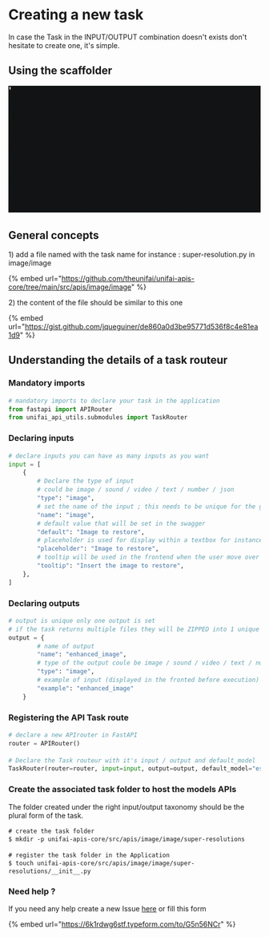 # Creating a new task

In case the Task in the INPUT/OUTPUT combination doesn't exists don't hesitate to create one, it's simple.



## Using the scaffolder

![](../../.gitbook/assets/scaffold.gif)

## General concepts

1\) add a file named with the task name for instance : super-resolution.py in image/image

{% embed url="https://github.com/theunifai/unifai-apis-core/tree/main/src/apis/image/image" %}

2\) the content of the file should be similar to this one

{% embed url="https://gist.github.com/jqueguiner/de860a0d3be95771d536f8c4e81ea1d9" %}

## Understanding the details of a task routeur

### Mandatory imports

```python
# mandatory imports to declare your task in the application
from fastapi import APIRouter
from unifai_api_utils.submodules import TaskRouter
```

### Declaring inputs

```python
# declare inputs you can have as many inputs as you want
input = [
    {
        # Declare the type of input
        # could be image / sound / video / text / number / json
        "type": "image",
        # set the name of the input ; this needs to be unique for the given task
        "name": "image",
        # default value that will be set in the swagger
        "default": "Image to restore",
        # placeholder is used for display within a textbox for instance
        "placeholder": "Image to restore",
        # tooltip will be used in the frontend when the user move over the input field for further infos
        "tooltip": "Insert the image to restore",
    },
]

```

### Declaring outputs

```python
# output is unique only one output is set
# if the task returns multiple files they will be ZIPPED into 1 unique archive
output = {
        # name of output
        "name": "enhanced_image",
        # type of the output coule be image / sound / video / text / number / json
        "type": "image",
        # example of input (displayed in the fronted before execution) for now only text is supported but soon image / video / sound will be also supported
        "example": "enhanced_image"
    }
```

### Registering the API Task route

```python
# declare a new APIrouter in FastAPI
router = APIRouter()

# Declare the Task routeur with it's input / output and default_model
TaskRouter(router=router, input=input, output=output, default_model="esrgan")
```

### Create the associated task folder to host the models APIs

The folder created under the right input/output taxonomy should be the plural form of the task.

```shell
# create the task folder
$ mkdir -p unifai-apis-core/src/apis/image/image/super-resolutions

# register the task folder in the Application
$ touch unifai-apis-core/src/apis/image/image/super-resolutions/__init__.py
```

### Need help ?

If you need any help create a new Issue [here](https://github.com/theunifai/unifai-apis-core/issues/new) or fill this form

{% embed url="https://6k1rdwg6stf.typeform.com/to/G5n56NCr" %}

